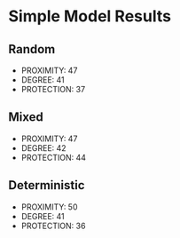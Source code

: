 # Simple Model Results

## Random

* PROXIMITY: 47
* DEGREE: 41
* PROTECTION: 37

## Mixed

* PROXIMITY: 47
* DEGREE: 42
* PROTECTION: 44

## Deterministic

* PROXIMITY: 50
* DEGREE: 41
* PROTECTION: 36



